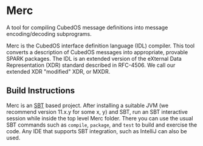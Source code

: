 
Merc
====

A tool for compiling CubedOS message definitions into message encoding/decoding subprograms.

Merc is the CubedOS interface definition language (IDL) compiler. This tool converts a
description of CubedOS messages into appropriate, provable SPARK packages. The IDL is an
extended version of the eXternal Data Representation (XDR) standard described in RFC-4506. We
call our extended XDR "modified" XDR, or MXDR.

Build Instructions
------------------

Merc is an [SBT](https://www.scala-sbt.org/) based project. After installing a suitable
JVM (we recommend version 11.x.y for some x, y) and SBT, run an SBT interactive session while
inside the top level Merc folder. There you can use the usual SBT commands such as `compile`,
`package`, and `test` to build and exercise the code. Any IDE that supports SBT integration,
such as IntelliJ can also be used.

